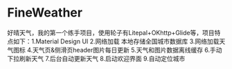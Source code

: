 # FineWeather
好晴天气，我的第一个练手项目，使用轮子有Litepal+OKhttp+Glide等，项目特点如下：1.Material Design UI 2.网络加载 本地存储全国城市数据库 3.网络加载天气图标 4.天气页&侧滑页header图片每日更新 5.天气和图片数据离线缓存 6.手动下拉刷新天气 7.后台自动更新天气 8.启动欢迎界面 9.自动定位城市
